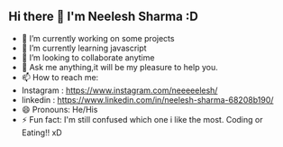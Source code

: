 ## Hi there 👋 I'm Neelesh Sharma :D



- 🔭 I’m currently working on some projects
- 🌱 I’m currently learning javascript
- 👯 I’m looking to collaborate anytime
- 💬 Ask me anything,it will be my pleasure to help you.
- 📫 How to reach me: 
-   Instagram : https://www.instagram.com/neeeeelesh/
-   linkedin  : https://www.linkedin.com/in/neelesh-sharma-68208b190/
- 😄 Pronouns: He/His
- ⚡ Fun fact: I'm still confused which one i like the most. Coding or Eating!! xD

